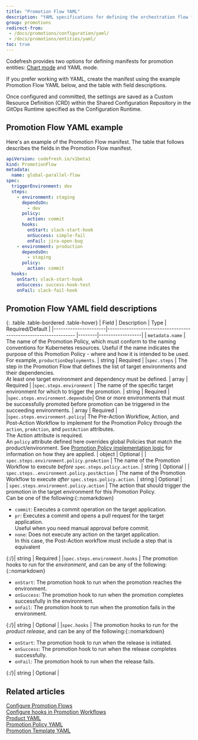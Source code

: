 ```yaml
---
title: "Promotion Flow YAML"
description: "YAML specifications for defining the orchestration flow for product promotion"
group: promotions
redirect-from: 
 - /docs/promotions/configuration/yaml/
 - /docs/promotions/entities/yaml/
toc: true
---
```



Codefresh provides two options for defining manifests for promotion entities: [Chart mode]({{site.baseurl}}/docs/promotions/promotion-flow/) and YAML mode.

If you prefer working with YAML, create the manifest using the example Promotion Flow YAML below, and the table with field descriptions.

Once configured and committed, the settings are saved as a Custom Resource Definition (CRD) within the Shared Configuration Repository in the GitOps Runtime specified as the Configuration Runtime.

## Promotion Flow YAML example
Here's an example of the Promotion Flow manifest. The table that follows describes the fields in the Promotion Flow manifest. 

```yaml
apiVersion: codefresh.io/v1beta1
kind: PromotionFlow
metadata:
  name: global-parallel-flow
spec:
  triggerEnvironment: dev
  steps:
    - environment: staging
      dependsOn:
        - dev
      policy:
        action: commit
      hooks:
        onStart: slack-start-hook
        onSuccess: simple-fail
        onFail: jira-open-bug
    - environment: production
      dependsOn:
        - staging
      policy:
        action: commit
  hooks:
    onStart: slack-start-hook
    onSuccess: success-hook-test
    onFail: slack-fail-hook

```

## Promotion Flow YAML field descriptions

{: .table .table-bordered .table-hover}
| Field                | Description                                                     | Type   | Required/Default |
|----------------------|---------------------------------------------------------------- |--------|------------------|
| `metadata.name`                | The name of the Promotion Policy, which must conform to the naming conventions for Kubernetes resources. Useful if the name indicates the purpose of this Promotion Policy - where and how it is intended to be used. For example, `productionDeployments`.       | string  | Required          |
|`spec.steps`               | The step in the Promotion Flow that defines the list of target environments and their dependencies. <br>At least one target environment and dependency must be defined. | array  | Required   |
|`spec.steps.environment`   | The name of the specific target environment for which to trigger the promotion.   | string | Required         |
|`spec.steps.environment.dependsOn`| One or more environments that must be successfully promoted before promotion can be triggered in the succeeding environments.   | array  | Required |
|`spec.steps.environment.policy`| The Pre-Action Workflow, Action, and Post-Action Workflow to implement for the Promotion Policy through the `action`, `preAction`, and `postAction` attributes. <br>The Action attribute is required.<br>An `policy` attribute defined here overrides global Policies that match the product/environment. See [Promotion Policy implementation logic]({{site.baseurl}}/docs/promotions/promotion-policy/#promotion-policy-implementation-logic) for information on how they are applied.  | object  | Optional          |
| `spec.steps.environment.policy.preAction`        | The name of the Promotion Workflow to execute _before_ `spec.steps.policy.action`.                      | string  | Optional          |
| `spec.steps..environment.policy.postAction`       | The name of the Promotion Workflow to execute _after_ `spec.steps.policy.action`.                         | string  | Optional          |  
| `spec.steps.environment.policy.action`           | The action that should trigger the promotion in the target environment for this Promotion Policy.<br>Can be one of the following:{::nomarkdown}<ul><li><code class="highlighter-rouge">commit</code>: Executes a commit operation on the target application.</li><li><code class="highlighter-rouge">pr</code>: Executes a commit and opens a pull request for the target application.<br>Useful when you need manual approval before commit.</li><li><code class="highlighter-rouge">none</code>: Does not execute any action on the target application.<br>In this case, the Post-Action workflow must include a step that is equivalent </li></ul>{:/}| string   | Required          |
|`spec.steps.environment.hooks`       | The promotion hooks to run for the _environment_, and can be any of the following:{::nomarkdown}<ul><li><code class="highlighter-rouge">onStart</code>: The promotion hook to run when the promotion reaches the environment.</li><li><code class="highlighter-rouge">onSuccess</code>: The promotion hook to run when the promotion completes successfully in the environment.</li><li><code class="highlighter-rouge">onFail</code>: The promotion hook to run when the promotion fails in the environment.</li></ul>{:/}| string  | Optional          | 
|`spec.hooks`       | The promotion hooks to run for the _product release_, and can be any of the following:{::nomarkdown}<ul><li><code class="highlighter-rouge">onStart</code>: The promotion hook to run when the release is initiated.</li><li><code class="highlighter-rouge">onSuccess</code>: The promotion hook to run when the release completes successfully.</li><li><code class="highlighter-rouge">onFail</code>: The promotion hook to run when the release fails.</li></ul>{:/}| string  | Optional          |



## Related articles
[Configure Promotion Flows]({{site.baseurl}}/docs/promotions/promotion-flow/)  
[Configure hooks in Promotion Workflows]({{site.baseurl}}/docs/promotions/promotion-hooks/)  
[Product YAML]({{site.baseurl}}/docs/promotions/yaml/product-crd/)  
[Promotion Policy YAML]({{site.baseurl}}/docs/promotions/yaml/promotion-policy-crd/)  
[Promotion Template YAML]({{site.baseurl}}/docs/promotions/yaml/promotion-template-crd/)  
